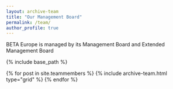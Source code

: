 ```yaml
---
layout: archive-team
title: "Our Management Board"
permalink: /team/
author_profile: true
---
```

BETA Europe is managed by its Management Board and Extended Management Board





{% include base_path %}

<div class="grid__wrapper grid__partners">
  {% for post in site.teammembers %}
    {% include archive-team.html type="grid" %}
  {% endfor %}
</div>
